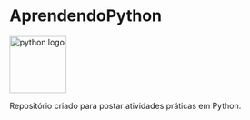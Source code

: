 # AprendendoPython

<img align="center" width="100" src="https://cdn.jsdelivr.net/gh/devicons/devicon/icons/python/python-original.svg" height="100" alt="python logo"  />

Repositório criado para postar atividades práticas em Python.